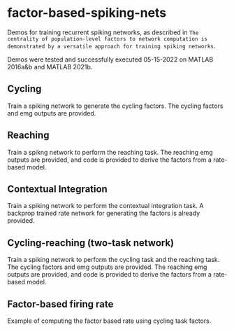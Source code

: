 # factor-based-spiking-nets

Demos for training recurrent spiking networks, as described in `The centrality of population-level factors to network computation is demonstrated by a versatile approach for training spiking networks`.

Demos were tested and successfully executed 05-15-2022 on MATLAB 2016a&b and MATLAB 2021b.

## Cycling

Train a spiking network to generate the cycling factors. The cycling factors and emg outputs are provided.

## Reaching 

Train a spikng network to perform the reaching task. The reaching emg outputs are provided, and code is provided to derive the factors from a rate-based model.

## Contextual Integration

Train a spiking network to perform the contextual integration task. A backprop trained rate network for generating the factors is already provided.

## Cycling-reaching (two-task network)

Train a spiking network to perform the cycling task and the reaching task. The cycling factors and emg outputs are provided. The reaching emg outputs are provided, and code is provided to derive the factors from a rate-based model.

## Factor-based firing rate

Example of computing the factor based rate using cycling task factors.
